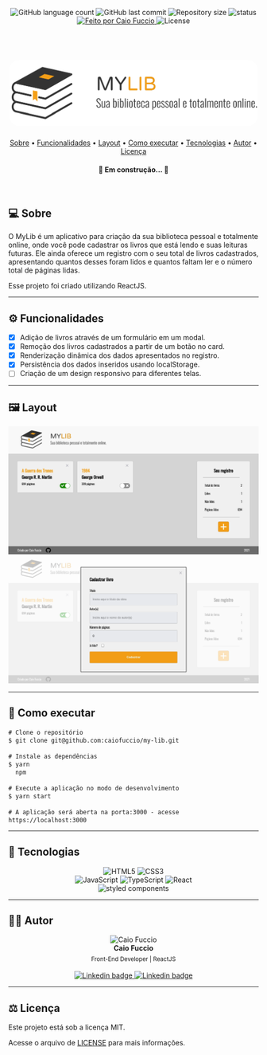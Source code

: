 <p align="center">
	<img alt="GitHub language count" src="https://img.shields.io/github/languages/count/caiofuccio/my-lib">
	<img alt="GitHub last commit" src="https://img.shields.io/github/last-commit/caiofuccio/my-lib">
  <img alt="Repository size" src="https://img.shields.io/github/repo-size/caiofuccio/my-lib">
  <img alt="status" src="https://img.shields.io/badge/status-finished-success">
  <a href="https://github.com/caiofuccio">
	  <img alt="Feito por Caio Fuccio" src="https://img.shields.io/badge/feito%20por-Caio%20Fuccio-9cf">
	<a/>
  <img alt="License" src="https://img.shields.io/badge/license-MIT-brightgreen">
</p>
<br/>

<h1  align="center">
  <img alt="MyLib" src="./src/assets/logo.svg" width="500px" style="background-color:white; border-radius:20px">
</h1>

<p align="center">
 <a href="#-sobre">Sobre</a> •
 <a href="#-funcionalidades">Funcionalidades</a> •
 <a href="#-layout">Layout</a> • 
 <a href="#-como-executar">Como executar</a> • 
 <a href="#-tecnologias">Tecnologias</a> • 
 <a href="#-autor">Autor</a> •
 <a href="#-licença">Licença</a>
</p>

<h4 align="center"> 
	🚧  Em construção...  🚧
</h4>
<br/>

## 💻 Sobre

O MyLib é um aplicativo para criação da sua biblioteca pessoal e totalmente online, onde você pode cadastrar os livros que está lendo e suas leituras futuras. Ele ainda oferece um registro com o seu total de livros cadastrados, apresentando quantos desses foram lidos e quantos faltam ler e o número total de páginas lidas.

Esse projeto foi criado utilizando ReactJS.

---

## ⚙️ Funcionalidades

- [x] Adição de livros através de um formulário em um modal.
- [x] Remoção dos livros cadastrados a partir de um botão no card.
- [x] Renderização dinâmica dos dados apresentados no registro.
- [x] Persistência dos dados inseridos usando localStorage.
- [ ] Criação de um design responsivo para diferentes telas.

---

## 🖼️ Layout

<img alt="Tela principal da aplicação" src="src/assets/homepage.png">
<img alt="Tela principal da aplicação" src="src/assets/form.png">
<br/>

---

## 🧰 Como executar

    # Clone o repositório
    $ git clone git@github.com:caiofuccio/my-lib.git

    # Instale as dependências
    $ yarn
      npm

    # Execute a aplicação no modo de desenvolvimento
    $ yarn start

    # A aplicação será aberta na porta:3000 - acesse https://localhost:3000

---

## 🚀 Tecnologias

<p align="center">
	<img alt="HTML5" src="https://img.shields.io/badge/html5%20-%23E34F26.svg?&style=for-the-badge&logo=html5&logoColor=white"/>
	<img alt="CSS3" src="https://img.shields.io/badge/css3%20-%231572B6.svg?&style=for-the-badge&logo=css3&logoColor=white"/>
	<br/>
	<img alt="JavaScript" src="https://img.shields.io/badge/javascript%20-%23323330.svg?&style=for-the-badge&logo=javascript&logoColor=%23F7DF1E"/>
	<img alt="TypeScript" src="https://img.shields.io/badge/typescript%20-%23007ACC.svg?&style=for-the-badge&logo=typescript&logoColor=white"/>
  <img alt="React" src="https://img.shields.io/badge/react%20-%2320232a.svg?&style=for-the-badge&logo=react&logoColor=%2361DAFB"/>
	<br/>
  <img alt="styled components" src="https://img.shields.io/badge/%F0%9F%92%85-styled%20components-a95aec?style=for-the-badge&labelColor=a95aec">
  <br/>
	
---

## 👨‍💻 Autor

<p align="center">
	<img width="120px" alt="Caio Fuccio" src="https://avatars.githubusercontent.com/u/62528140?s=460&u=f323d1d9a12ba8b63b9d2bdff4502f29f6a68416&v=4"/>
	<br/>
	<strong>Caio Fuccio</strong>
	<br/>
	<sub> Front-End Developer | ReactJS</sub>
	<br/>
	<br/>
	<a href="https://www.linkedin.com/in/caiofuccio/">
		<img alt="Linkedin badge" src="https://img.shields.io/badge/-Caio%20Fuccio-blue?style=flat-square&logo=Linkedin&logoColor=white&link=https://www.linkedin.com/in/caiofuccio/">
	</a>
	<a href="mailto:caio@gmail.com">
		<img alt="Linkedin badge" src="https://img.shields.io/badge/-caio.fuccio@gmail.com-c14438?style=flat-square&logo=Gmail&logoColor=white&link=mailto:caio.fuccio@gmail.com">
	</a>
</p>

---

## ⚖️ Licença

Este projeto está sob a licença MIT.

Acesse o arquivo de [LICENSE](./LICENSE) para mais informações.
